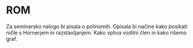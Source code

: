 # ROM
Za seminarsko nalogo bi pisala o polinomih. Opisala bi načine kako posikati ničle s Hornerjem in razstavljanjem. Kako vpliva vodilni člen in kako rišemo graf.
